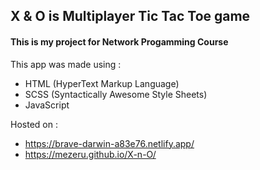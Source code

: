 ## X & O is Multiplayer Tic Tac Toe game


#### This is my project for Network Progamming Course

This app was made using :
- HTML (HyperText Markup Language)
- SCSS (Syntactically Awesome Style Sheets)
- JavaScript


Hosted on : 
- https://brave-darwin-a83e76.netlify.app/
- https://mezeru.github.io/X-n-O/

